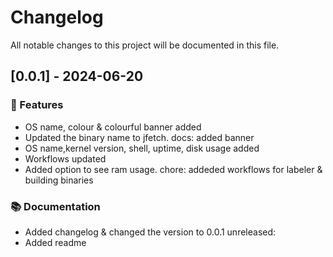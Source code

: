 # Changelog

All notable changes to this project will be documented in this file.

## [0.0.1] - 2024-06-20

### 🚀 Features

- OS name, colour & colourful banner added
- Updated the binary name to jfetch. docs: added banner
- OS name,kernel version, shell, uptime, disk usage added
- Workflows updated
- Added option to see ram usage. chore: addeded workflows for labeler & building binaries

### 📚 Documentation

- Added changelog & changed the version to 0.0.1 unreleased:
- Added readme

<!-- generated by git-cliff -->
